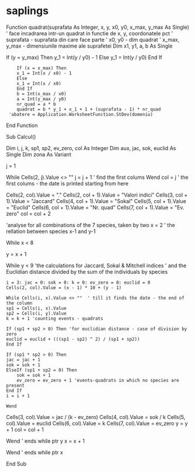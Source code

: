 # saplings

Function quadrat(suprafata As Integer, x, y, x0, y0, x_max, y_max As Single)
' face incadrarea intr-un quadrat in functie de x, y, coordonatele pct
' suprafata - suprafata din care face parte
' x0, y0 - dim quadrat
' x_max, y_max - dimensiunile maxime ale suprafetei
Dim x1, y1, a, b As Single

  If (y = y_max) Then
        y_1 = Int(y / y0) - 1
        Else
        y_1 = Int(y / y0)
        End If
        
        If (x = x_max) Then
        x_1 = Int(x / x0) - 1
        Else
        x_1 = Int(x / x0)
        End If
        b = Int(x_max / x0)
        a = Int(y_max / y0)
        nr_quad = a * b
        quadrat = b * y_1 + x_1 + 1 + (suprafata - 1) * nr_quad
     'abatere = Application.WorksheetFunction.StDev(domeniu)
End Function

Sub Calcul()

Dim i, j, k, sp1, sp2, ev_zero, col As Integer
Dim aux, jac, sok, euclid As Single
Dim zona As Variant

j = 1

While Cells(2, j).Value <> ""
j = j + 1 ' find the first colums
Wend
col = j ' the first colums - the date is printed starting from here

Cells(2, col).Value = "."
Cells(2, col + 1).Value = "Valori indici"
Cells(3, col + 1).Value = "Jaccard"
Cells(4, col + 1).Value = "Sokal"
Cells(5, col + 1).Value = "Euclid"
Cells(6, col + 1).Value = "Nr. quad"
Cells(7, col + 1).Value = "Ev. zero"
col = col + 2

'analyse for all combinations of the 7 species, taken by two
x = 2 ' the rellation between species x-1 and y-1

While x < 8

y = x + 1

While y < 9
'the calculations for Jaccard, Sokal & Mitchell indices
' and the Euclidian distance divided by the sum of the individuals by species

    i = 3: jac = 0: sok = 0: k = 0: ev_zero = 0: euclid = 0
    Cells(2, col).Value = (x - 1) * 10 + (y - 1)

    While Cells(i, x).Value <> ""  ' till it finds the date - the end of the column
    sp1 = Cells(i, x).Value
    sp2 = Cells(i, y).Value
    k = k + 1 'counting events - quadrats
    
    If (sp1 + sp2 > 0) Then 'for euclidian distance - case of division by zero
    euclid = euclid + (((sp1 - sp2) ^ 2) / (sp1 + sp2))
    End If
    
    If (sp1 * sp2 > 0) Then
    jac = jac + 1
    sok = sok + 1
    ElseIf (sp1 + sp2 = 0) Then
        sok = sok + 1
        ev_zero = ev_zero + 1 'events-quadrats in which no species are present
    End If
    i = i + 1

    Wend

Cells(3, col).Value = jac / (k - ev_zero)
Cells(4, col).Value = sok / k
Cells(5, col).Value = euclid
Cells(6, col).Value = k
Cells(7, col).Value = ev_zero
y = y + 1
col = col + 1

Wend ' ends while ptr y
x = x + 1

Wend ' ends while ptr x



End Sub
